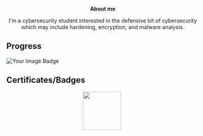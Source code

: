 <p align="center">
<b>About me</font></b>
</p>


<p align="center">I'm a cybersecurity student interested in the defensive bit of cybersecurity which may include hardening, encryption, and malware analysis.</p>


## Progress

<img src="https://tryhackme-badges.s3.amazonaws.com/mooody.png" alt="Your Image Badge" />

## Certificates/Badges


<p align="center">
  <a href="https://training.fortinet.com/local/staticpage/view.php?page=library_getting-started-in-cybersecurity" target="_blank"><img src="https://training.fortinet.com/pluginfile.php/2226724/block_html/content/NSE-exam-getting-started-cybersecurity-v2.0.png" width="100" height="100"></a>&nbsp;
</p>

